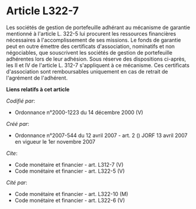 # Article L322-7

Les sociétés de gestion de portefeuille adhérant au mécanisme de garantie mentionné à l'article L. 322-5 lui procurent les
ressources financières nécessaires à l'accomplissement de ses missions. Le fonds de garantie peut en outre émettre des
certificats d'association, nominatifs et non négociables, que souscrivent les sociétés de gestion de portefeuille adhérentes
lors de leur adhésion. Sous réserve des dispositions ci-après, les II et IV de l'article L. 312-7 s'appliquent à ce
mécanisme. Ces certificats d'association sont remboursables uniquement en cas de retrait de l'agrément de l'adhérent.

**Liens relatifs à cet article**

_Codifié par_:

  - Ordonnance n°2000-1223 du 14 décembre 2000 (V)

_Créé par_:

  - Ordonnance n°2007-544 du 12 avril 2007 - art. 2 () JORF 13 avril 2007 en vigueur le 1er novembre 2007

_Cite_:

  - Code monétaire et financier - art. L312-7 (V)
  - Code monétaire et financier - art. L322-5 (V)

_Cité par_:

  - Code monétaire et financier - art. L322-10 (M)
  - Code monétaire et financier - art. L322-6 (V)
